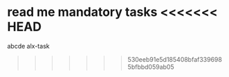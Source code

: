 read me
mandatory tasks
<<<<<<< HEAD
=======
abcde
alx-task
>>>>>>> 530eeb91e5d185408bfaf3396985bfbbd059ab05
